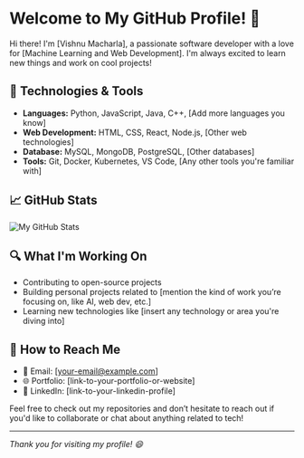 # Welcome to My GitHub Profile! 👋

Hi there! I'm [Vishnu Macharla], a passionate software developer with a love for [Machine Learning and Web Development]. I'm always excited to learn new things and work on cool projects!

## 🔧 Technologies & Tools

- **Languages:** Python, JavaScript, Java, C++, [Add more languages you know]
- **Web Development:** HTML, CSS, React, Node.js, [Other web technologies]
- **Database:** MySQL, MongoDB, PostgreSQL, [Other databases]
- **Tools:** Git, Docker, Kubernetes, VS Code, [Any other tools you're familiar with]

## 📈 GitHub Stats

![My GitHub Stats](https://github-readme-stats.vercel.app/api?username=vishnum04&show_icons=true&hide_title=true&count_private=true&hide=prs&theme=radical)

## 🔍 What I'm Working On

- Contributing to open-source projects
- Building personal projects related to [mention the kind of work you’re focusing on, like AI, web dev, etc.]
- Learning new technologies like [insert any technology or area you're diving into]

## 📝 How to Reach Me

- 📧 Email: [your-email@example.com]
- 🌐 Portfolio: [link-to-your-portfolio-or-website]
- 📱 LinkedIn: [link-to-your-linkedin-profile]

Feel free to check out my repositories and don’t hesitate to reach out if you'd like to collaborate or chat about anything related to tech!

---

_Thank you for visiting my profile! 😄_

